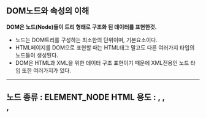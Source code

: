 ## DOM노드와 속성의 이해

**DOM은 노드(Node)들이 트리 형태로 구조화 된 데이터를 표현한것.**
- 노드는 DOM트리를 구성하는 최소한의 단위이며, 기본요소이다.
- HTML페이지를 DOM으로 표현할 때는 HTML태그 말고도 다른 여러가지 타입의 노드들이 생성된다.
- DOM은 HTML과 XML을 위한 데이터 구조 표현이기 때문에 XML전용인 노드 타입 또한 여러가지가 있다.

---
노드 종류 : ELEMENT_NODE
HTML 용도 : <body>, <a>, <div>, <style>, <script>, <h1>, <span>
상수값 : 1
---
노드 종류 : ATTRIBUTE_NODE
HTML 용도 : `id="myelement", class="align-right", width="300"`
상수값 : 2
---
노드 종류 : TEXT_NODE
HTML 용도 : 텍스트 문자열 노드, HTML페이지 안의 모든 텍스트
상수값 : 3
---
노드 종류 : CDATA_SECTION_NODE
HTML 용도 : 
상수값 : 4
---
노드 종류 : ENTITY_REFERENCE_NODE
HTML 용도 :
상수값 : 5
---
노드 종류 : ENTITY_NODE
HTML 용도 : 
상수값 : 7
---
노드 종류 : PROCESSING_INSTRUCTION_NODE
HTML 용도 : 
상수값 : 7
---
노드 종류 : COMMENT_NODE
HTML 용도 : <!-- 코멘트 표시 -->
상수값 : 8
---
노드 종류 : DOCUMENT_NODE
HTML 용도 : document 루트 노드(DOM 루트 노드)
상수값 : 9
---
노드 종류 : DOCUMENT_TYPE_NODE
HTML 용도 : <!document>
상수값 : 10
---
노드 종류 : DOCUMENT_FRAGMANE_NODE
HTML 용도 : 노드를 묶음 처리하는 용도로 사용하는 빈 노드
상수값 : 11
---
노드 종류 : NOTATION_NODE
HTML 용도 : 
상수값 : 12
---

- HTML페이지에서 가장 중요한 노드 타입은 앨리먼트 노드(ELEMENT_NODE), 어트리뷰트 노드(ATTRIBUTE_NODE)이다.
> 이 두 노드는 태그와 태그의 속성을 담는 노드로 HTML, DOM표현의 근간이 된다.
> 자바스크립트로 DOM을 탐색하거나 화면에 표시되는 태그를 조작할 때 선택하는 노드가 주로 이 두가지 노드이다.
**가장 중요한 점은 자바스크립트로 HTML DOM을 탐색할 떄, HTML태그와 DOM노드는 1:1로 매칭되지 않는다.**
- 예를 들어 DOM에 인접한 다음 노드를 얻는 nextSiblig()메서드로 현재 태그의 다음 노드를 얻는다고 해서 이 노드가 인젖ㅂ한 다음 태그가 된다는 보장은 없다.
- 그래서, 자바스크립트 DOM탐색 메서드 중에서 태그 노드만 탐색할 수 있는 메서드를 추가 제공한다.

### 프로퍼티(Property)와 어트리뷰트(Attribute)속성의 이해
*DOM의 속성은 프로퍼티(Property)*
*HTML태그의 속성은 어트리뷰트(Attribute)*
웹 브라우저가 HTML 페이지를 읽어 DOM을 생성할 때, HTML태그의 속성(어트리뷰트)들을 읽어 파싱(Parsing)을 한다. 
속성이 HTML표준 속성(어트리뷰트)이면 DOM에도 동일한 속성(프로퍼티)이 만들어 진다.

표준 속성인 경우, HTML 어트리뷰트와 DOM프로퍼티는 속성 값 또한 공유한다.

HTML 태그의 속성이 표준 속성이 아닌 경우, DOM 프로퍼티는 생성되지 않는다.
이 경우 HTML태그의 비표준속성은 사용자 커스텀 속성이 된다.
반대인 경우, 자바스크립트 DOM노드에 사용자 정의 속성이나 메서드를 추가할 수 있다.

DOM에 추가한 커스텀 속성(프로퍼티)은 DOM에서만 접근 가능한 속성이 되며, HTML속성(어트리뷰트)은 생성되지 않는다. 생성된 DOM 속성은 DOM 노드 객체의 속성이 되며, 객체의 속성 접근 방식으로 접근이 가능하다.
```javascript
document.getElementById('elem').myproperty = 'prop';
console.log(document.getElementById('elem'));
```
>> 자바스크립트의 어트리뷰트 속성 제어용 메서드를 사용하면 HTML태그의 비표준 속성을 포함해 모든 HTML태그의 속성을 제어할 수 있다.

### HTML 어트리뷰트 속성 제어 메서드
```javascript
element.hasAttribute(속성이름) - 속성이 있는지 확인
element.getAttribute(속성이름) - 속성값 얻기
element.setAttribute(속성이름, 속성값) - 속성값 변경
elememt.removeAttribute(속성이름) - 속성 제거
element.attributes() - 전체 속성의 컬렉션 반환 
```
- 속성이름은 대소문자를 구분하지 않는다. 따라서 대문자를 포함한 속성을 인자로 사용해도 실제 속성 이름은 모두 소문자로 변환이 되어 적용이 된다.

가장 많이 사용하는 것은 클래스 속성이다. 
HTML의 클래스 정의 속성은 "class"지만, DOM의 속성은 "className"이다.
DOM 속성 값은 element.className으로 가져오지만, HTML 속성 값은 "elememt.getAttribute('class')"로 가져온다.

```HTML
<ul id="menu">
  <li id="msnu1">홈</li>
  <li id="msnu2">서비스</li>
  <li id="msnu3">고객지원</li>
</ul>
```
```javascript
let elem = document.getElementById('menu');
console.log(elem.outerHTML); // HTML태그 출력
// info 어트리뷰트와 프로퍼티 출력
console.log('elem.getAttribute("Info"): ' + elem.getAttribute(Info)); // null
console.log('elem.info: ', elem.info); //undefined

// attr 어트리뷰트 추가
elem.setAttribute('Attr', 123);
console.log('elem.attr: ', elem.attr); // undefined
// 클래스 속성 wide 추가
elem.setAttribute('class', 'wide');
console.log('elem.className: ', elem.className); // wide
// 클래스 속성 narrow로 속성
elem.className = 'narrow';
console.log('elem.getAttribute("class"): ' + elem.getAttribute('class')); // narrow
// DOM 프로퍼티 newproperty추가
elem.newproperty = 'New Property';

console.log('elem.newproperty: ' + elem.newproperty); // New Property
console.log(elem.getAttribute('newproperty')); // null
// 태그 HTML 출력
console.log(elem.outerHTML);
// 어트리뷰트 출력
for (let attr of elem.attributes) {
  console.log(`${attr.name} = ${attr.value}`);
}

// <ul id="menu">
//   <li id="msnu1">홈</li>
//   <li id="msnu2">서비스</li>
//   <li id="msnu3">고객지원</li>
// </ul>
// elem.getAttribute("Info") : null
// elem.info: undefined
// elem.attr: undefined
// elem.className: wide
// elem.getAttribute("class"): narrow
// elem.newproperty: New Property
// null
// <ul id="menu" attr="123" class="narrow">
//   <li id="msnu1">홈</li>
//   <li id="msnu2">서비스</li>
//   <li id="msnu3">고객지원</li>
// </ul>
// id = elem
// arrt = 123
// class = narrow
```